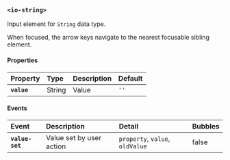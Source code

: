 ### `<io-string>` ###

Input element for `String` data type.

When focused, the arrow keys navigate to the nearest focusable sibling element.

#### Properties ####

| Property | Type | Description | Default |
|:---------|:-----|:-----------|:--------|
| **`value`** | String | Value | `''` |

#### Events ####

| Event | Description | Detail | Bubbles |
|:------|:------------|:-------|:--------|
| **`value-set`** | Value set by user action | `property`, `value`, `oldValue` | false |
